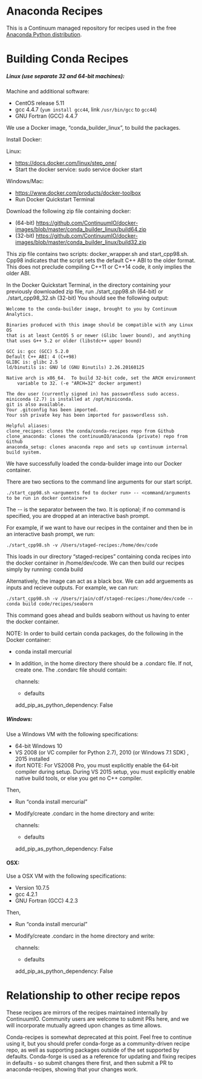 Anaconda Recipes
================

This is a Continuum managed repository for recipes used in the
free [Anaconda Python distribution](https://www.continuum.io/downloads).

Building Conda Recipes
================


##### Linux (use separate 32 and 64-bit machines):

Machine and additional software:
 * CentOS release 5.11 
 * gcc 4.4.7 (`yum install gcc44`, link `/usr/bin/gcc` to `gcc44`)
 * GNU Fortran (GCC) 4.4.7

We use a Docker image, “conda_builder_linux”, to build the packages.

Install Docker: 
 
 Linux: 
  * https://docs.docker.com/linux/step_one/ 
  * Start the docker service: sudo service docker start
 
Windows/Mac: 
  * https://www.docker.com/products/docker-toolbox
  * Run Docker Quickstart Terminal

Download the following zip file containing docker: 

 * (64-bit) https://github.com/ContinuumIO/docker-images/blob/master/conda_builder_linux/build64.zip
 * (32-bit) https://github.com/ContinuumIO/docker-images/blob/master/conda_builder_linux/build32.zip

This zip file contains two scripts: docker_wrapper.sh and start_cpp98.sh. Cpp98 indicates that the script sets the default C++ ABI to the older format. This does not preclude compiling C++11 or C++14 code, it only implies the older ABI.

In the Docker Quickstart Terminal, in the directory containing your previously downloaded zip file, run ./start_cpp98.sh (64-bit) or ./start_cpp98_32.sh (32-bit)
You should see the following output: 

    Welcome to the conda-builder image, brought to you by Continuum Analytics.

    Binaries produced with this image should be compatible with any Linux OS
    that is at least CentOS 5 or newer (Glibc lower bound), and anything 
    that uses G++ 5.2 or older (libstdc++ upper bound)

    GCC is: gcc (GCC) 5.2.0
    Default C++ ABI: 4 (C++98)
    GLIBC is: glibc 2.5
    ld/binutils is: GNU ld (GNU Binutils) 2.26.20160125

    Native arch is x86_64.  To build 32-bit code, set the ARCH environment
        variable to 32. (-e "ARCH=32" docker argument)

    The dev user (currently signed in) has passwordless sudo access.
    miniconda (2.7) is installed at /opt/miniconda.
    git is also available.
    Your .gitconfig has been imported.
    Your ssh private key has been imported for passwordless ssh.

    Helpful aliases:
    clone_recipes: clones the conda/conda-recipes repo from Github
    clone_anaconda: clones the continuumIO/anaconda (private) repo from Github
    anaconda_setup: clones anaconda repo and sets up continuum internal build system.

We have successfully loaded the conda-builder image into our Docker container. 

There are two sections to the command line arguments for our start script. 

    ./start_cpp98.sh <arguments fed to docker run> -- <command/arguments to be run in docker container>

The -- is the separator between the two. It is optional; if no command is specified, you are dropped at an interactive bash prompt.

For example, if we want to have our recipes in the container and then be in an interactive bash prompt, we run: 

    ./start_cpp98.sh -v /Users/staged-recipes:/home/dev/code

This loads in our directory “staged-recipes” containing conda recipes into the docker container in /home/dev/code. We can then build our recipes simply by running: conda build <conda package> 

Alternatively, the image can act as a black box. We can add arguements as inputs and recieve outputs.
For example, we can run: 

    ./start_cpp98.sh -v /Users/rjain/cdf/staged-recipes:/home/dev/code -- conda build code/recipes/seaborn

This command goes ahead and builds seaborn without us having to enter the docker container. 

NOTE: In order to build certain conda packages, do the following in the Docker container: 
 * conda install mercurial
 * In addition, in the home directory there should be a .condarc file. If not, create one. The .condarc file should contain: 

    channels:
    - defaults
    
   add_pip_as_python_dependency: False

##### Windows: 

Use a Windows VM with the following specifications: 

  * 64-bit Windows 10
  * VS 2008 (or VC compiler for Python 2.7), 2010 (or Windows 7.1 SDK) , 2015 installed
  * ifort
  NOTE: For VS2008 Pro, you must explicitly enable the 64-bit compiler during setup. During VS 2015 setup, you must explicitly enable native build tools, or else you get no C++ compiler.

Then,
 * Run “conda install mercurial”
 * Modify/create .condarc in the home directory and write: 
 
    channels:
    - defaults
   
   add_pip_as_python_dependency: False

#### OSX:

Use a OSX VM with the following specifications: 
  * Version 10.7.5
  * gcc 4.2.1
  * GNU Fortran (GCC) 4.2.3

Then, 
 * Run “conda install mercurial”
 * Modify/create .condarc in the home directory and write: 
 
    channels:
    - defaults
    
    add_pip_as_python_dependency: False


Relationship to other recipe repos
==================================

These recipes are mirrors of the recipes maintained internally by ContinuumIO.  Community users are welcome to submit PRs here, and we will incorporate mutually agreed upon changes as time allows.

Conda-recipes is somewhat deprecated at this point.  Feel free to continue using it, but you should prefer conda-forge as a community-driven recipe repo, as well as supporting packages outside of the set supported by defaults.  Conda-forge is used as a reference for updating and fixing recipes in defaults - so submit changes there first, and then submit a PR to anaconda-recipes, showing that your changes work.

